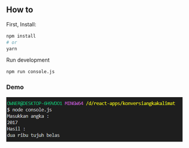 ## How to
First, Install:

```bash
npm install
# or
yarn
```

Run development

```bash
npm run console.js
```

### Demo
![Demo](/images/number-to-text.png "Demo")